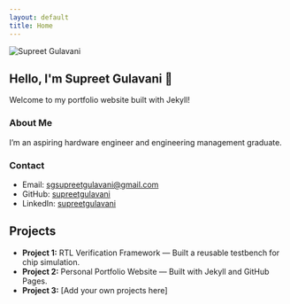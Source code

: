 ```yaml
---
layout: default
title: Home
---
```


<div class="hero">
  <img src="{{ site.baseurl }}/assets/images/profile.jpg" alt="Supreet Gulavani" class="profile-pic" />
  <h2>Hello, I'm Supreet Gulavani 👋</h2>
  <p>Welcome to my portfolio website built with Jekyll!</p>
</div>

<div class="content">
  <h3>About Me</h3>
  <p>I’m an aspiring hardware engineer and engineering management graduate.</p>
  
  <h3>Contact</h3>
  <ul>
    <li>Email: <a href="mailto:sgsupreetgulavani@gmail.com">sgsupreetgulavani@gmail.com</a></li>
    <li>GitHub: <a href="https://github.com/supreetgulavani">supreetgulavani</a></li>
    <li>LinkedIn: <a href="https://linkedin.com/in/supreetgulavani">supreetgulavani</a></li>
  </ul>
</div>

## Projects

<ul>
  <li><strong>Project 1:</strong> RTL Verification Framework — Built a reusable testbench for chip simulation.</li>
  <li><strong>Project 2:</strong> Personal Portfolio Website — Built with Jekyll and GitHub Pages.</li>
  <li><strong>Project 3:</strong> [Add your own projects here]</li>
</ul>

